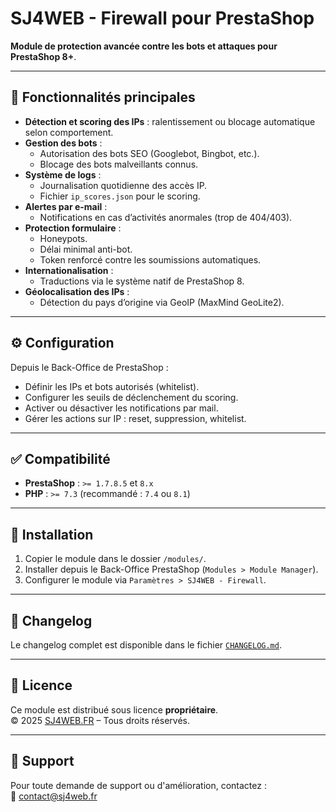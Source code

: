 # SJ4WEB - Firewall pour PrestaShop

**Module de protection avancée contre les bots et attaques pour PrestaShop 8+**.

---

## 🚀 Fonctionnalités principales

- **Détection et scoring des IPs** : ralentissement ou blocage automatique selon comportement.
- **Gestion des bots** :
    - Autorisation des bots SEO (Googlebot, Bingbot, etc.).
    - Blocage des bots malveillants connus.
- **Système de logs** :
    - Journalisation quotidienne des accès IP.
    - Fichier `ip_scores.json` pour le scoring.
- **Alertes par e-mail** :
    - Notifications en cas d’activités anormales (trop de 404/403).
- **Protection formulaire** :
    - Honeypots.
    - Délai minimal anti-bot.
    - Token renforcé contre les soumissions automatiques.
- **Internationalisation** :
    - Traductions via le système natif de PrestaShop 8.
- **Géolocalisation des IPs** :
    - Détection du pays d’origine via GeoIP (MaxMind GeoLite2).

---

## ⚙️ Configuration

Depuis le Back-Office de PrestaShop :
- Définir les IPs et bots autorisés (whitelist).
- Configurer les seuils de déclenchement du scoring.
- Activer ou désactiver les notifications par mail.
- Gérer les actions sur IP : reset, suppression, whitelist.

---

## ✅ Compatibilité

- **PrestaShop** : `>= 1.7.8.5` et `8.x`
- **PHP** : `>= 7.3` (recommandé : `7.4` ou `8.1`)

---

## 🧩 Installation

1. Copier le module dans le dossier `/modules/`.
2. Installer depuis le Back-Office PrestaShop (`Modules > Module Manager`).
3. Configurer le module via `Paramètres > SJ4WEB - Firewall`.

---

## 📝 Changelog

Le changelog complet est disponible dans le fichier [`CHANGELOG.md`](CHANGELOG.md).

---

## 📄 Licence

Ce module est distribué sous licence **propriétaire**.  
© 2025 [SJ4WEB.FR](https://www.sj4web.fr) – Tous droits réservés.

---

## 🙋 Support

Pour toute demande de support ou d'amélioration, contactez :  
📧 [contact@sj4web.fr](mailto:contact@sj4web.fr)
